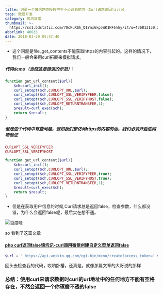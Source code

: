 ```yaml
---
title: 记录一个微信网页授权中不小心踩到的坑（Curl请求返回false）
tags: 微信开发
category: 爬坑日常
thumbnail: >-
  https://ss1.bdstatic.com/70cFuXSh_Q1YnxGkpoWK1HF6hhy/it/u=436013150,3405885141&fm=26&gp=0.jpg
abbrlink: 40635
date: 2018-03-29 09:47:40
---
```


* 这个问题是file_get_contents不能获取https的内容引起的。这样的情况下，我们一般会采用curl拓展来模拟请求。

##### 代码demo（当然这是错误的示范）：
```php
function get_url_content($url){
    $ch=curl_init();
    curl_setopt($ch,CURLOPT_URL,$url);
    curl_setopt($ch,CURLOPT_SSL_VERIFYPEER,false);
    curl_setopt($ch,CURLOPT_SSL_VERIFYHOST,false);
    curl_setopt($ch,CURLOPT_RETURNTRANSFER,1);
    $result=curl_exec($ch);
    return $result;
}

```
##### 但是这个代码中有些问题，假如我们想访问https的内容的话，我们必须开启这两项验证
```php
CURLOPT_SSL_VERIFYPEER
CURLOPT_SSL_VERIFYHOST
```

```php
function get_url_content($url){
    $ch=curl_init();
    curl_setopt($ch,CURLOPT_URL,$url);
    curl_setopt($ch,CURLOPT_SSL_VERIFYPEER,true);
    curl_setopt($ch,CURLOPT_SSL_VERIFYHOST,true);
    curl_setopt($ch,CURLOPT_RETURNTRANSFER,1);
    $result=curl_exec($ch);
    return $result;
}
```

* 但是在获取用户信息的时候,Curl请求总是返回false，检查参数，什么都没错，为什么会返回false呢，最后实在想不通。

![百度哇](https://timgsa.baidu.com/timg?image&quality=80&size=b9999_10000&sec=1522296265531&di=96cd2e42640c8e5f6c3574b3eeed7904&imgtype=jpg&src=http%3A%2F%2Fimg0.imgtn.bdimg.com%2Fit%2Fu%3D2917263305%2C2408849530%26fm%3D214%26gp%3D0.jpg)

so 看到了这篇文章  

#### [php curl返回false填坑记-curl调用微信创建自定义菜单返回false](https://blog.csdn.net/marswill/article/details/71123253)
```php
$url = ' https://api.weixin.qq.com/cgi-bin/menu/create?access_token='.$accessToken;
```
回头去检查我的代码，哎哟卧槽，还真是。就像那篇文章的大哥说的那样

### 总结：使用curl来请求数据时curl的url地址中的任何地方不能有空格存在，不然会返回一个你琢磨不透的false